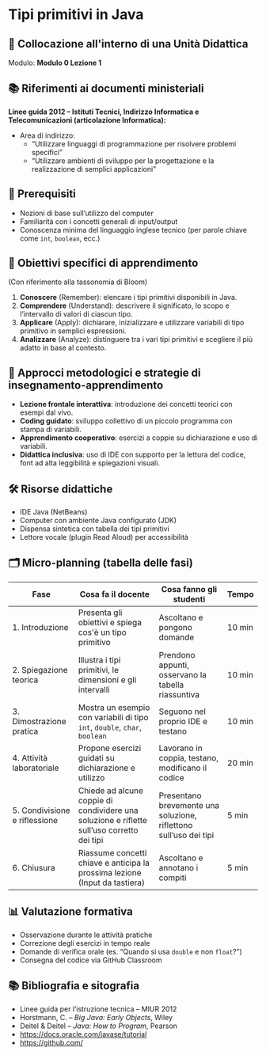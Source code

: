 # Tipi primitivi in Java

## 📌 Collocazione all'interno di una Unità Didattica
Modulo: **Modulo 0  Lezione 1**

## 📚 Riferimenti ai documenti ministeriali
**Linee guida 2012 – Istituti Tecnici, Indirizzo Informatica e Telecomunicazioni (articolazione Informatica):**

- Area di indirizzo:
  - “Utilizzare linguaggi di programmazione per risolvere problemi specifici”
  - “Utilizzare ambienti di sviluppo per la progettazione e la realizzazione di semplici applicazioni”

## 🧠 Prerequisiti
- Nozioni di base sull’utilizzo del computer
- Familiarità con i concetti generali di input/output
- Conoscenza minima del linguaggio inglese tecnico (per parole chiave come `int`, `boolean`, ecc.)

## 🎯 Obiettivi specifici di apprendimento
(Con riferimento alla tassonomia di Bloom)

1. **Conoscere** (Remember): elencare i tipi primitivi disponibili in Java.
2. **Comprendere** (Understand): descrivere il significato, lo scopo e l’intervallo di valori di ciascun tipo.
3. **Applicare** (Apply): dichiarare, inizializzare e utilizzare variabili di tipo primitivo in semplici espressioni.
4. **Analizzare** (Analyze): distinguere tra i vari tipi primitivi e scegliere il più adatto in base al contesto.

## 🧩 Approcci metodologici e strategie di insegnamento-apprendimento
- **Lezione frontale interattiva**: introduzione dei concetti teorici con esempi dal vivo.
- **Coding guidato**: sviluppo collettivo di un piccolo programma con stampa di variabili.
- **Apprendimento cooperativo**: esercizi a coppie su dichiarazione e uso di variabili.
- **Didattica inclusiva**: uso di IDE con supporto per la lettura del codice, font ad alta leggibilità e spiegazioni visuali.

## 🛠️ Risorse didattiche
- IDE Java (NetBeans)
- Computer con ambiente Java configurato (JDK)
- Dispensa sintetica con tabella dei tipi primitivi
- Lettore vocale (plugin Read Aloud) per accessibilità

## 🗂️ Micro-planning (tabella delle fasi)

| Fase | Cosa fa il docente | Cosa fanno gli studenti | Tempo |
|------|---------------------|--------------------------|-------|
| 1. Introduzione | Presenta gli obiettivi e spiega cos'è un tipo primitivo | Ascoltano e pongono domande | 10 min |
| 2. Spiegazione teorica | Illustra i tipi primitivi, le dimensioni e gli intervalli | Prendono appunti, osservano la tabella riassuntiva | 10 min |
| 3. Dimostrazione pratica | Mostra un esempio con variabili di tipo `int`, `double`, `char`, `boolean` | Seguono nel proprio IDE e testano | 10 min |
| 4. Attività laboratoriale | Propone esercizi guidati su dichiarazione e utilizzo | Lavorano in coppia, testano, modificano il codice | 20 min |
| 5. Condivisione e riflessione | Chiede ad alcune coppie di condividere una soluzione e riflette sull’uso corretto dei tipi | Presentano brevemente una soluzione, riflettono sull’uso dei tipi | 5 min |
| 6. Chiusura | Riassume concetti chiave e anticipa la prossima lezione (Input da tastiera) | Ascoltano e annotano i compiti | 5 min |

## 📊 Valutazione formativa
- Osservazione durante le attività pratiche
- Correzione degli esercizi in tempo reale
- Domande di verifica orale (es. “Quando si usa `double` e non `float`?”)
- Consegna del codice via GitHub Classroom

## 📚 Bibliografia e sitografia
- Linee guida per l’istruzione tecnica – MIUR 2012
- Horstmann, C. – *Big Java: Early Objects*, Wiley
- Deitel & Deitel – *Java: How to Program*, Pearson
- https://docs.oracle.com/javase/tutorial
- https://github.com/

